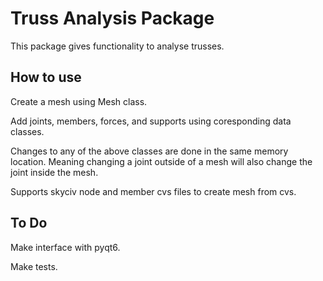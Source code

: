# Truss Analysis Package

This package gives functionality to analyse trusses.

## How to use

Create a mesh using Mesh class.

Add joints, members, forces, and supports using coresponding data classes.

Changes to any of the above classes are done in the same memory location. Meaning changing a joint outside of a mesh will also change the joint inside the mesh.

Supports skyciv node and member cvs files to create mesh from cvs.

## To Do

Make interface with pyqt6.

Make tests.
